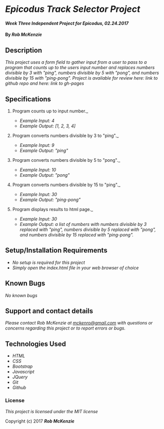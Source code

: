 # _Epicodus Track Selector Project_

#### _Week Three Independent Project for Epicodus, 02.24.2017_

#### By _**Rob McKenzie**_

## Description

_This project uses a form field to gather input from a user to pass to a program that counts up to the users input number and replaces numbers divisible by 3 with "ping", numbers divisible by 5 with "pong", and numbers divisible by 15 with "ping-pong". Project is available for review here: link to github repo and here: link to gh-pages_

## Specifications
1. Program counts up to input number._
    * _Example Input: 4_
    * _Example Output: [1, 2, 3, 4]_

2. Program converts numbers divisible by 3 to "ping"._
    * _Example Input: 9_
    * _Example Output: "ping"_

3. Program converts numbers divisible by 5 to "pong"._
    * _Example Input: 10_
    * _Example Output: "pong"_

4. Program converts numbers divisible by 15 to "ping"._
    * _Example Input: 30_
    * _Example Output: "ping-pong"_

5. Program displays results to html page._
    * _Example Input: 30_
    * _Example Output: a list of numbers with numbers divisible by 3 replaced with "ping", numbers divisible by 5 replaced with "pong", and numbers divisible by 15 replaced with "ping-pong"._

## Setup/Installation Requirements

* _No setup is required for this project_
* _Simply open the index.html file in your web browser of choice_

## Known Bugs

_No known bugs_

## Support and contact details

_Please contact Rob McKenzie at mckenro@gmail.com with questions or concerns regarding this project or to report errors or bugs._

## Technologies Used

* _HTML_
* _CSS_
* _Bootstrap_
* _Javascript_
* _JQuery_
* _Git_
* _Github_

### License

*This project is licensed under the MIT license*

Copyright (c) 2017 **_Rob McKenzie_**

